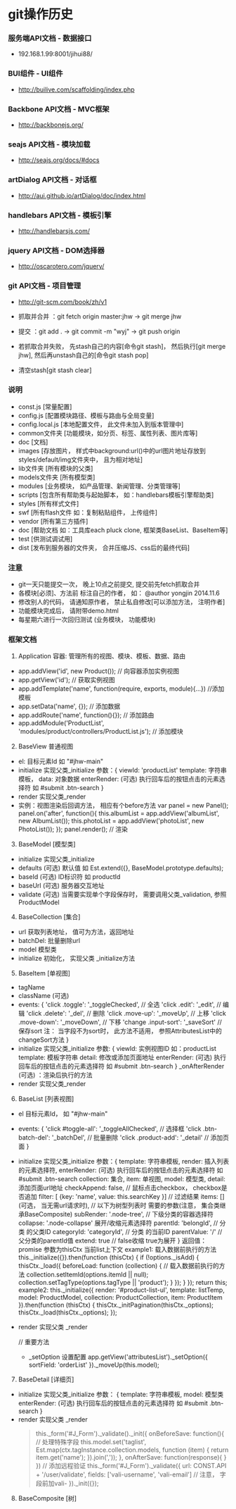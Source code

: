 git操作历史 
====

### 服务端API文档 - 数据接口
- 192.168.1.99:8001/jihui88/

### BUI组件 - UI组件
- http://builive.com/scaffolding/index.php

### Backbone API文档 - MVC框架
- http://backbonejs.org/

### seajs API文档 - 模块加载
- http://seajs.org/docs/#docs

### artDialog API文档 - 对话框
- http://aui.github.io/artDialog/doc/index.html

### handlebars API文档 - 模板引擎
- http://handlebarsjs.com/

### jquery API文档 - DOM选择器
- http://oscarotero.com/jquery/

### git API文档 - 项目管理
- http://git-scm.com/book/zh/v1
- 抓取并合并 ：git fetch origin master:jhw -> git merge jhw
- 提交 ：git add . -> git commit -m "wyj" -> git push origin

- 若抓取合并失败， 先stash自己的内容[命令git stash]， 然后执行[git merge jhw], 然后再unstash自己的[命令git stash pop]
- 清空stash[git stash clear]

### 说明
- const.js [常量配置]
- config.js [配置模块路径、模板与路由与全局变量]
- config.local.js [本地配置文件， 此文件未加入到版本管理中]
- common文件夹 [功能模块，如分页、标签、属性列表、图片库等]
- doc [文档]
- images [存放图片， 样式中background:url()中的url图片地址存放到styles/default/img文件夹中， 且为相对地址]
- lib文件夹 [所有模块的父类]
- models文件夹 [所有模型类]
- modules [业务模块， 如产品管理、新闻管理、分类管理等]
- scripts [包含所有帮助类与起始脚本， 如：handlebars模板引擎帮助类]
- styles [所有样式文件]
- swf [所有flash文件 如：复制粘贴组件， 上传组件]
- vendor [所有第三方插件]
- doc [帮助文档 如：工具库each pluck clone, 框架类BaseList、BaseItem等]
- test [供测试调试用]
- dist [发布到服务器的文件夹， 合并压缩JS、css后的最终代码]

### 注意
- git一天只能提交一次， 晚上10点之前提交, 提交前先fetch抓取合并
- 各模块[必须]、方法前 标注自己的作者， 如： @author yongjin 2014.11.6
- 修改别人的代码， 请通知原作者， 禁止私自修改[可以添加方法， 注明作者]
- 功能模块完成后， 请附带demo.html
- 每星期六进行一次回归测试 (业务模块， 功能模块)

### 框架文档
1) Application 容器: 管理所有的视图、模块、模板、数据、路由
 - app.addView('id', new Product()); // 向容器添加实例视图
 - app.getView('id'); // 获取实例视图
 - app.addTemplate('name', function(require, exports, module){...}) //添加模板
 - app.setData('name', {}); // 添加数据
 - app.addRoute('name', function(){}); // 添加路由
 - app.addModule('ProductList', 'modules/product/controllers/ProductList.js'); // 添加模块
 
2) BaseView 普通视图
 - el: 目标元素Id 如 "#jhw-main"
 - initialize 实现父类_initialize
   参数：{
        viewId: 'productList'
        template: 字符串模板，
        data: 对象数据
        enterRender: (可选) 执行回车后的按钮点击的元素选择符 如 #submit .btn-search
   }
 - render 实现父类_render
 - 实例：视图渲染后回调方法， 相应有个before方法
    var panel = new Panel();
          panel.on('after', function(){ 
            this.albumList = app.addView('albumList', new AlbumList());
            this.photoList = app.addView('photoList', new PhotoList());
          });
          panel.render(); // 渲染

3) BaseModel [模型类]
 - initialize 实现父类_initialize
 - defaults (可选) 默认值  如 Est.extend({}, BaseModel.prototype.defaults);
 - baseId (可选) ID标识符 如 productId
 - baseUrl (可选) 服务器交互地址
 - validate (可选) 当需要实现单个字段保存时， 需要调用父类_validation, 参照ProductModel

4) BaseCollection [集合]
 - url 获取列表地址， 值可为方法，返回地址
 - batchDel: 批量删除url
 - model 模型类
 - initialize 初始化， 实现父类 _initialize方法

5) BaseItem [单视图]
 - tagName 
 - className (可选)
 - events: {
     'click .toggle': '_toggleChecked', // 全选
     'click .edit': '_edit', // 编辑
     'click .delete': '_del', // 删除
     'click .move-up': '_moveUp', // 上移
     'click .move-down': '_moveDown', // 下移
     'change .input-sort': '_saveSort' // 保存sort 注： 当字段不为sort时， 此方法不适用， 参照AttributesList中的changeSort方法
    }
 - initialize 实现父类_initialize 
   参数: {
        viewId: 实例视图ID  如：productList
        template: 模板字符串
        detail: 修改或添加页面地址
        enterRender: (可选) 执行回车后的按钮点击的元素选择符 如 #submit .btn-search
   } 
    _onAfterRender (可选) ：渲染后执行的方法
 - render 实现父类_render

 
6) BaseList [列表视图]
 - el 目标元素Id， 如 "#jhw-main"
 - events: {
     'click #toggle-all': '_toggleAllChecked', // 选择框
     'click .btn-batch-del': '_batchDel', // 批量删除
     'click .product-add': '_detail' // 添加页面
   }
 - initialize 实现父类_initialize 
   参数：{
        template: 字符串模板, 
        render: 插入列表的元素选择符, 
        enterRender: (可选) 执行回车后的按钮点击的元素选择符 如 #submit .btn-search
        collection: 集合, 
        item: 单视图, 
        model: 模型类, 
        detail: 添加页面url地址
        checkAppend: false, // 鼠标点击checkbox， checkbox是否追加
        filter: [ {key: 'name', value: this.searchKey }] // 过滤结果
        items: [](可选， 当无需url请求时),
        // 以下为树型列表时 需要的参数(注意， 集合类继承BaseComposite)
        subRender: '.node-tree', // 下级分类的容器选择符
        collapse: '.node-collapse' 展开/收缩元素选择符
        parentId: 'belongId', // 分类 的父类ID
        categoryId: 'categoryId', // 分类 的当前ID
        parentValue: '/' // 父分类的parentId值
        extend: true // false收缩 true为展开
   }
   返回值：promise 参数为thisCtx 当前list上下文
   example1: 载入数据前执行的方法
        this._initialize({}).then(function (thisCtx) {
              if (!options._isAdd) {
                thisCtx._load({
                  beforeLoad: function (collection) { // 载入数据前执行的方法
                    collection.setItemId(options.itemId || null);
                    collection.setTagType(options.tagType || 'product');
                  }
                });
              }
            });
        return this;
   example2:
        this._initialize({
             render: '#product-list-ul',
             template: listTemp,
             model: ProductModel,
             collection: ProductCollection,
             item: ProductItem
           }).then(function (thisCtx) {
             thisCtx._initPagination(thisCtx._options);
             thisCtx._load(thisCtx._options);
           });
 - render 实现父类 _render

   
   // 重要方法
   - _setOption 设置配置
     app.getView('attributesList')._setOption({
             sortField: 'orderList'
           })._moveUp(this.model);
 
7) BaseDetail [详细页]
 - initialize 实现父类_initialize 参数：
    {
        template: 字符串模板, 
        model: 模型类
        enterRender: (可选) 执行回车后的按钮点击的元素选择符 如 #submit .btn-search
    }
 - render 实现父类 _render 
   > this._form('#J_Form')._validate()._init({
        onBeforeSave: function(){
            // 处理特殊字段
            this.model.set('taglist', Est.map(ctx.tagInstance.collection.models, function (item) {
                 return item.get('name');
            }).join(','));
        },
        onAfterSave: function(response){
        }
    })
    // 添加远程验证
    this._form('#J_Form')._validate({
        url: CONST.API + '/user/validate',
        fields: ['vali-username', 'vali-email'] // 注意， 字段前加vali-
    })._init({});
    
8) BaseComposite [树]


